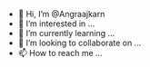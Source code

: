 - 👋 Hi, I’m @Angraajkarn
- 👀 I’m interested in ...
- 🌱 I’m currently learning ...
- 💞️ I’m looking to collaborate on ...
- 📫 How to reach me ...

<!---
Angraajkarn/Angraajkarn is a ✨ special ✨ repository because its `README.md` (this file) appears on your GitHub profile.
You can click the Preview link to take a look at your changes.
--->
